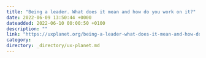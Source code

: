 ```yaml
---
title: "Being a leader. What does it mean and how do you work on it?"
date: 2022-06-09 13:50:44 +0000
dateadded: 2022-06-10 00:00:50 +0100
description: ""
link: "https://uxplanet.org/being-a-leader-what-does-it-mean-and-how-do-you-work-on-it-151820fe488c?source=rss----819cc2aaeee0---4"
category:
directory: _directory/ux-planet.md
---
```

